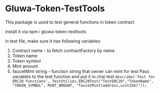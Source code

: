 # Gluwa-Token-TestTools
This package is used to test general functions in token contract

install it via npm i gluwa-token-testtools

in test file, make sure it has following variables:
1. Contract name - to fetch contractFactory by name
2. Token name
3. Token symbol
4. Mint amount
5. faucetMint string - function string that owner can mint for test 
Pass variables to the test function and put it in chai test
``describe('Test for ERC20 Functions', TestUtilies.ERC20Test("TestERC20","TokenName", "TOKEN_SYMBOL", MINT_AMOUNT, "faucetMint(address,uint256)"));``
